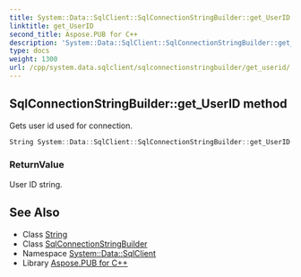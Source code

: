 ```yaml
---
title: System::Data::SqlClient::SqlConnectionStringBuilder::get_UserID method
linktitle: get_UserID
second_title: Aspose.PUB for C++
description: 'System::Data::SqlClient::SqlConnectionStringBuilder::get_UserID method. Gets user id used for connection in C++.'
type: docs
weight: 1300
url: /cpp/system.data.sqlclient/sqlconnectionstringbuilder/get_userid/
---
```

## SqlConnectionStringBuilder::get_UserID method


Gets user id used for connection.

```cpp
String System::Data::SqlClient::SqlConnectionStringBuilder::get_UserID() const
```


### ReturnValue

User ID string.

## See Also

* Class [String](../../../system/string/)
* Class [SqlConnectionStringBuilder](../)
* Namespace [System::Data::SqlClient](../../)
* Library [Aspose.PUB for C++](../../../)
